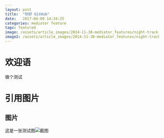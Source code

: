 ```yaml
---
layout: post
title:  "你好 GitHub"
date:   2017-04-09 14:34:25
categories: mediator feature
tags: featured
image: /assets/article_images/2014-11-30-mediator_features/night-track.JPG
image2: /assets/article_images/2014-11-30-mediator_features/night-track-mobile.JPG
---
```

# 欢迎语

做个测试

# 引用图片
## 图片

这是一张测试图![截图](https://timgsa.baidu.com/timg?image&quality=80&size=b9999_10000&sec=1491722342911&di=f512dd2ed5d3bd9857493e83f531605b&imgtype=0&src=http%3A%2F%2Fpic.58pic.com%2F58pic%2F17%2F14%2F25%2F43Y58PICfJB_1024.jpg)